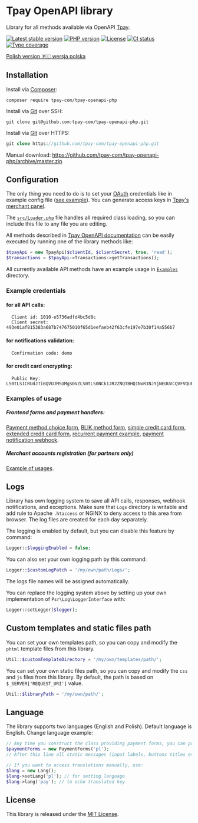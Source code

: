 # Tpay OpenAPI library

Library for all methods available via OpenAPI [Tpay](https://openapi.tpay.com/).

[![Latest stable version](https://img.shields.io/packagist/v/tpay-com/tpay-openapi-php.svg?label=current%20version)](https://packagist.org/packages/tpay-com/tpay-openapi-php)
[![PHP version](https://img.shields.io/packagist/php-v/tpay-com/tpay-openapi-php.svg)](https://php.net)
[![License](https://img.shields.io/github/license/tpay-com/tpay-openapi-php.svg)](LICENSE)
[![CI status](https://github.com/tpay-com/tpay-openapi-php/actions/workflows/ci.yaml/badge.svg?branch=master)](https://github.com/tpay-com/tpay-openapi-php/actions)
[![Type coverage](https://shepherd.dev/github/tpay-com/tpay-openapi-php/coverage.svg)](https://shepherd.dev/github/tpay-com/tpay-openapi-php)

[Polish version :poland: wersja polska](./README_PL.md)

## Installation

Install via [Composer](https://getcomposer.org):
```console
composer require tpay-com/tpay-openapi-php
```

Install via [Git](https://git-scm.com) over SSH:
```console
git clone git@github.com:tpay-com/tpay-openapi-php.git
```

Install via [Git](https://git-scm.com) over HTTPS:
```php
git clone https://github.com/tpay-com/tpay-openapi-php.git
```

Manual download:
https://github.com/tpay-com/tpay-openapi-php/archive/master.zip

## Configuration

The only thing you need to do is to set your [OAuth](https://oauth.net) credentials like in example config file ([see example](examples/ExamplesConfig.php)).
You can generate access keys in [Tpay's merchant panel](https://panel.tpay.com).

The [`src/Loader.php`](src/Loader.php) file handles all required class loading, so you can include this file to any file you are editing.

All methods described in [Tpay OpenAPI documentation](https://openapi.tpay.com) can be easily executed by running one of the library methods like:
```php
$tpayApi = new TpayApi($clientId, $clientSecret, true, 'read');
$transactions = $tpayApi->Transactions->getTransactions();
```

All currently available API methods have an example usage in [`Examples`](examples) directory.

### Example credentials

#### for all API calls:
```
  Client id: 1010-e5736adfd4bc5d8c
  Client secret: 493e01af815383a687b747675010f65d1eefaeb42f63cfe197e7b30f14a556b7
```

#### for notifications validation:
```
  Confirmation code: demo
```

#### for credit card encrypting:
```
  Public Key: LS0tLS1CRUdJTiBQVUJMSUMgS0VZLS0tLS0NCk1JR2ZNQTBHQ1NxR1NJYjNEUUVCQVFVQUE0R05BRENCaVFLQmdRQ2NLRTVZNU1Wemd5a1Z5ODNMS1NTTFlEMEVrU2xadTRVZm1STS8NCmM5L0NtMENuVDM2ekU0L2dMRzBSYzQwODRHNmIzU3l5NVpvZ1kwQXFOVU5vUEptUUZGVyswdXJacU8yNFRCQkxCcU10TTVYSllDaVQNCmVpNkx3RUIyNnpPOFZocW9SK0tiRS92K1l1YlFhNGQ0cWtHU0IzeHBhSUJncllrT2o0aFJDOXk0WXdJREFRQUINCi0tLS0tRU5EIFBVQkxJQyBLRVktLS0tLQ==
```

### Examples of usage

##### Frontend forms and payment handlers:

[Payment method choice form](examples/TransactionsApi/BankSelectionForm.php), [BLIK method form](examples/TransactionsApi/BlikPayment.php), [simple credit card form](examples/TransactionsApi/CardGate.php), [extended credit card form](examples/TransactionsApi/CardGateExtended.php), [recurrent payment example](examples/TransactionsApi/RecurrentPayment.php), [payment notification webhook](examples/Notifications/PaymentNotificationExample.php).

##### Merchant accounts registration (for partners only)

[Example of usages](examples/AccountsApi/AccountsApiExample.php).

## Logs

Library has own logging system to save all API calls, responses, webhook notifications, and exceptions.
Make sure that `Logs` directory is writable and add rule to Apache `.htaccess` or NGINX to deny access to this area from browser.
The log files are created for each day separately.

The logging is enabled by default, but you can disable this feature by command:
```php
Logger::$loggingEnabled = false;
```

You can also set your own logging path by this command:
```php
Logger::$customLogPatch = '/my/own/path/Logs/';
```
The logs file names will be assigned automatically.

You can replace the logging system above by setting up your own implementation of `Psr\Log\LoggerInterface` with:
```php
Logger::setLogger($logger);
```

## Custom templates and static files path

You can set your own templates path, so you can copy and modify the `phtml` template files from this library.
```php
Util::$customTemplateDirectory = '/my/own/templates/path/';
```

You can set your own static files path, so you can copy and modify the `css` and `js` files from this library. By default, the path is based on `$_SERVER['REQUEST_URI']` value.
```php
Util::$libraryPath = '/my/own/path/';
```

## Language

The library supports two languages (English and Polish). Default language is English.
Change language example:
```php
// Any time you construct the class providing payment forms, you can pass the language in constructor
$paymentForms = new PaymentForms('pl');
// After this line all static messages (input labels, buttons titles etc.) will be displayed in Polish

// If you want to access translations manually, use:
$lang = new Lang();
$lang->setLang('pl'); // for setting language
$lang->lang('pay'); // to echo translated key
```

## License

This library is released under the [MIT License](http://www.opensource.org/licenses/MIT).
